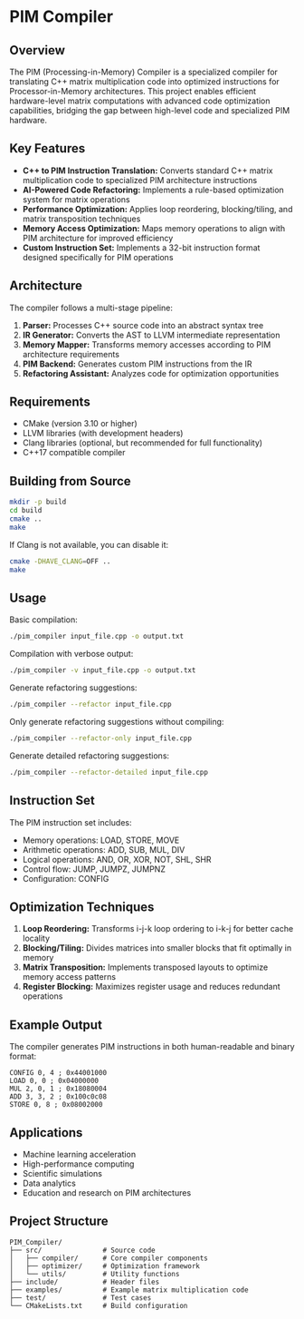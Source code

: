 # PIM Compiler

## Overview
The PIM (Processing-in-Memory) Compiler is a specialized compiler for translating C++ matrix multiplication code into optimized instructions for Processor-in-Memory architectures. This project enables efficient hardware-level matrix computations with advanced code optimization capabilities, bridging the gap between high-level code and specialized PIM hardware.

## Key Features
- **C++ to PIM Instruction Translation:** Converts standard C++ matrix multiplication code to specialized PIM architecture instructions
- **AI-Powered Code Refactoring:** Implements a rule-based optimization system for matrix operations
- **Performance Optimization:** Applies loop reordering, blocking/tiling, and matrix transposition techniques
- **Memory Access Optimization:** Maps memory operations to align with PIM architecture for improved efficiency
- **Custom Instruction Set:** Implements a 32-bit instruction format designed specifically for PIM operations

## Architecture
The compiler follows a multi-stage pipeline:
1. **Parser:** Processes C++ source code into an abstract syntax tree
2. **IR Generator:** Converts the AST to LLVM intermediate representation
3. **Memory Mapper:** Transforms memory accesses according to PIM architecture requirements
4. **PIM Backend:** Generates custom PIM instructions from the IR
5. **Refactoring Assistant:** Analyzes code for optimization opportunities

## Requirements
- CMake (version 3.10 or higher)
- LLVM libraries (with development headers)
- Clang libraries (optional, but recommended for full functionality)
- C++17 compatible compiler

## Building from Source
```bash
mkdir -p build
cd build
cmake ..
make
```

If Clang is not available, you can disable it:
```bash
cmake -DHAVE_CLANG=OFF ..
make
```

## Usage
Basic compilation:
```bash
./pim_compiler input_file.cpp -o output.txt
```

Compilation with verbose output:
```bash
./pim_compiler -v input_file.cpp -o output.txt
```

Generate refactoring suggestions:
```bash
./pim_compiler --refactor input_file.cpp
```

Only generate refactoring suggestions without compiling:
```bash
./pim_compiler --refactor-only input_file.cpp
```

Generate detailed refactoring suggestions:
```bash
./pim_compiler --refactor-detailed input_file.cpp
```

## Instruction Set
The PIM instruction set includes:
- Memory operations: LOAD, STORE, MOVE
- Arithmetic operations: ADD, SUB, MUL, DIV
- Logical operations: AND, OR, XOR, NOT, SHL, SHR
- Control flow: JUMP, JUMPZ, JUMPNZ
- Configuration: CONFIG

## Optimization Techniques
1. **Loop Reordering:** Transforms i-j-k loop ordering to i-k-j for better cache locality
2. **Blocking/Tiling:** Divides matrices into smaller blocks that fit optimally in memory
3. **Matrix Transposition:** Implements transposed layouts to optimize memory access patterns
4. **Register Blocking:** Maximizes register usage and reduces redundant operations

## Example Output
The compiler generates PIM instructions in both human-readable and binary format:
```
CONFIG 0, 4 ; 0x44001000
LOAD 0, 0 ; 0x04000000
MUL 2, 0, 1 ; 0x18080004
ADD 3, 3, 2 ; 0x100c0c08
STORE 0, 8 ; 0x08002000
```

## Applications
- Machine learning acceleration
- High-performance computing
- Scientific simulations
- Data analytics
- Education and research on PIM architectures

## Project Structure
```
PIM_Compiler/
├── src/               # Source code
│   ├── compiler/      # Core compiler components
│   ├── optimizer/     # Optimization framework
│   └── utils/         # Utility functions
├── include/           # Header files
├── examples/          # Example matrix multiplication code
├── test/              # Test cases
└── CMakeLists.txt     # Build configuration
```

